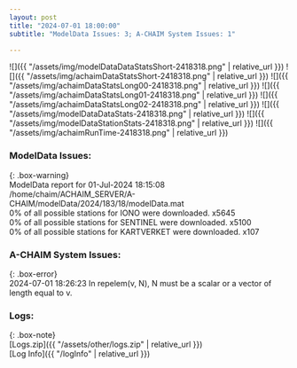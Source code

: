 ```yaml
---
layout: post
title: "2024-07-01 18:00:00"
subtitle: "ModelData Issues: 3; A-CHAIM System Issues: 1"

---
```


![]({{ "/assets/img/modelDataDataStatsShort-2418318.png" | relative_url }})
![]({{ "/assets/img/achaimDataStatsShort-2418318.png" | relative_url }})
![]({{ "/assets/img/achaimDataStatsLong00-2418318.png" | relative_url }})
![]({{ "/assets/img/achaimDataStatsLong01-2418318.png" | relative_url }})
![]({{ "/assets/img/achaimDataStatsLong02-2418318.png" | relative_url }})
![]({{ "/assets/img/modelDataDataStats-2418318.png" | relative_url }})
![]({{ "/assets/img/modelDataStationStats-2418318.png" | relative_url }})
![]({{ "/assets/img/achaimRunTime-2418318.png" | relative_url }})


### ModelData Issues:  
  
{: .box-warning}  
 ModelData report for 01-Jul-2024 18:15:08   
 /home/chaim/ACHAIM_SERVER/A-CHAIM/modelData/2024/183/18/modelData.mat   
 0% of all possible stations for IONO were downloaded. x5645   
 0% of all possible stations for SENTINEL were downloaded. x5100   
 0% of all possible stations for KARTVERKET were downloaded. x107   
  
### A-CHAIM System Issues:  
  
{: .box-error}  
2024-07-01 18:26:23 In repelem(v, N), N must be a scalar or a vector of length equal to v.  

### Logs:  
  
{: .box-note}  
[Logs.zip]({{ "/assets/other/logs.zip" | relative_url }})  
[Log Info]({{ "/logInfo" | relative_url }})  
